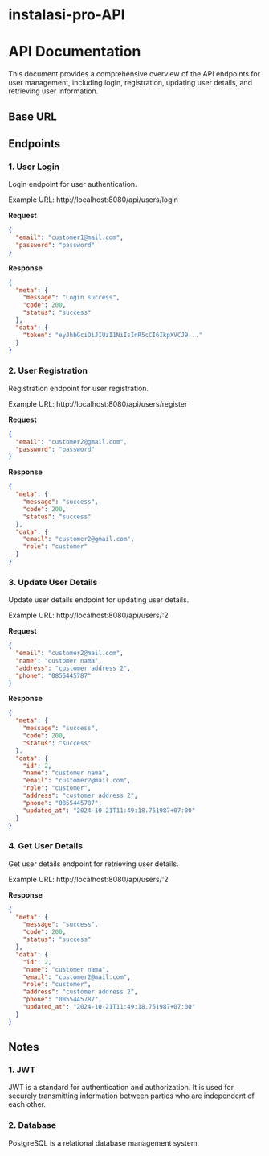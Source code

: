# instalasi-pro-API

# API Documentation

This document provides a comprehensive overview of the API endpoints for user management, including login, registration, updating user details, and retrieving user information.

## Base URL

## Endpoints

### 1. User Login

Login endpoint for user authentication.

Example URL: http://localhost:8080/api/users/login

**Request**

```json
{
  "email": "customer1@mail.com",
  "password": "password"
}
```

**Response**

```json
{
  "meta": {
    "message": "Login success",
    "code": 200,
    "status": "success"
  },
  "data": {
    "token": "eyJhbGciOiJIUzI1NiIsInR5cCI6IkpXVCJ9..."
  }
}
```

### 2. User Registration

Registration endpoint for user registration.

Example URL: http://localhost:8080/api/users/register

**Request**

```json
{
  "email": "customer2@gmail.com",
  "password": "password"
}
```

**Response**

```json
{
  "meta": {
    "message": "success",
    "code": 200,
    "status": "success"
  },
  "data": {
    "email": "customer2@gmail.com",
    "role": "customer"
  }
}
```

### 3. Update User Details

Update user details endpoint for updating user details.

Example URL: http://localhost:8080/api/users/:2

**Request**

```json
{
  "email": "customer2@mail.com",
  "name": "customer nama",
  "address": "customer address 2",
  "phone": "0855445787"
}
```

**Response**

```json
{
  "meta": {
    "message": "success",
    "code": 200,
    "status": "success"
  },
  "data": {
    "id": 2,
    "name": "customer nama",
    "email": "customer2@mail.com",
    "role": "customer",
    "address": "customer address 2",
    "phone": "0855445787",
    "updated_at": "2024-10-21T11:49:18.751987+07:00"
  }
}
```

### 4. Get User Details

Get user details endpoint for retrieving user details.

Example URL: http://localhost:8080/api/users/:2

**Response**

```json
{
  "meta": {
    "message": "success",
    "code": 200,
    "status": "success"
  },
  "data": {
    "id": 2,
    "name": "customer nama",
    "email": "customer2@mail.com",
    "role": "customer",
    "address": "customer address 2",
    "phone": "0855445787",
    "updated_at": "2024-10-21T11:49:18.751987+07:00"
  }
}
```

## Notes

### 1. JWT

JWT is a standard for authentication and authorization. It is used for securely transmitting information between parties who are independent of each other.

### 2. Database

PostgreSQL is a relational database management system.

